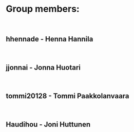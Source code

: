 <h1>Group members:</h1> 
<br><h2>hhennade - Henna Hannila</h2>
<br><h2>jjonnai - Jonna Huotari</h2>
<br><h2>tommi20128 - Tommi Paakkolanvaara</h2>
<br><h2>Haudihou - Joni Huttunen</h2>
